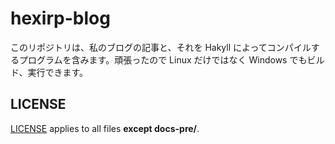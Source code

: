 # hexirp-blog

このリポジトリは、私のブログの記事と、それを Hakyll によってコンパイルするプログラムを含みます。頑張ったので Linux だけではなく Windows でもビルド、実行できます。

## LICENSE

[LICENSE](LICENSE) applies to all files **except docs-pre/**.
